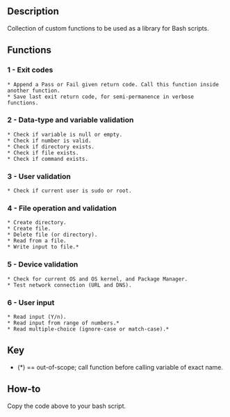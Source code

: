 ## Description
Collection of custom functions to be used as a library for Bash scripts.

## Functions
### 1 - Exit codes
    * Append a Pass or Fail given return code. Call this function inside another function.
    * Save last exit return code, for semi-permanence in verbose functions.

### 2 - Data-type and variable validation
    * Check if variable is null or empty.
    * Check if number is valid.
    * Check if directory exists.
    * Check if file exists.
    * Check if command exists.

### 3 - User validation
    * Check if current user is sudo or root.

### 4 - File operation and validation
    * Create directory.
    * Create file.
    * Delete file (or directory).
    * Read from a file.
    * Write input to file.*

### 5 - Device validation
    * Check for current OS and OS kernel, and Package Manager.
    * Test network connection (URL and DNS).

### 6 - User input
    * Read input (Y/n).
    * Read input from range of numbers.*
    * Read multiple-choice (ignore-case or match-case).*


## Key
* (*) == out-of-scope; call function before calling variable of exact name.

## How-to
Copy the code above to your bash script.